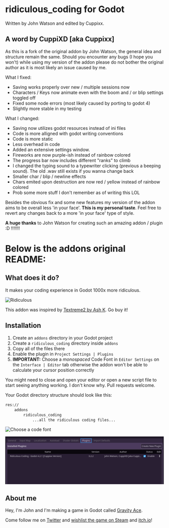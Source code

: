 # ridiculous_coding for Godot

Written by John Watson and edited by Cuppixx.

## A word by CuppiXD [aka Cuppixx]

As this is a fork of the original addon by John Watson, the general idea and structure remain the same.
Should you encounter any bugs (I hope you won't) while using my version of the addon please do not bother the original author as it is most likely an issue caused by me.

What I fixed:
- Saving works properly over new / multiple sessions now
- Characters / Keys now animate even with the boom and / or blip settings toggled off
- Fixed some node errors (most likely caused by porting to godot 4)
- Slightly more stable in my testing

What I changed:
- Saving now utilizes godot resources instead of ini files
- Code is more alligned with godot writing conventions
- Code is more static
- Less overhead in code
- Added an extensive settings window.
- Fireworks are now purple-ish instead of rainbow colored
- The progress bar now includes different "ranks" to climb
- I changed the typing sound to a typewriter clicking (previous a beeping sound). The old .wav still exists if you wanna change back
- Smaller char / blip / newline effects
- Chars emited upon destruction are now red / yellow instead of rainbow colored
- Prob some more stuff I don't remember as of writing this LOL

Besides the obvious fix and some new features my version of the addon aims to be overall less 'in your face'. **This is my personal taste**. Feel free to revert any changes back to a more 'in your face' type of style.

**A huge thanks** to John Watson for creating such an amazing addon / plugin :D !!!!!!!

# Below is the addons original README:

## What does it do?

It makes your coding experience in Godot 1000x more ridiculous.

![Ridiculous](readme-example.gif)

This addon was inspired by [Textreme2 by Ash K](https://ash-k.itch.io/textreme-2). Go buy it!

## Installation

1. Create an `addons` directory in your Godot project
2. Create a `ridiculous_coding` directory inside `addons`
3. Copy all of the files there
4. Enable the plugin in `Project Settings | Plugins`
5. **IMPORTANT:** Choose a *monospaced* Code Font in `Editor Settings` on the `Interface | Editor` tab otherwise the addon won't be able to calculate your cursor position correctly

You might need to close and open your editor or open a new script file to start seeing anything working. I don't know why. Pull requests welcome.

Your Godot directory structure should look like this:

```
res://
	addons
		ridiculous_coding
			...all the ridiculous coding files...
```

![Choose a code font](readme-font.png)

![Enable plugin](readme-enable.png)

## About me

Hey, I'm John and I'm making a game in Godot called [Gravity Ace](https://gravityace.com).

Come follow me on [Twitter](https://twitter.com/yafd) and [wishlist the game on Steam](https://store.steampowered.com/app/1003860/Gravity_Ace/) and [itch.io](https://jotson.itch.io/gravity)!
